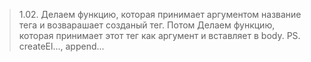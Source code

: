 > 1.02. Делаем функцию, которая принимает аргументом название тега и возварашает созданый тег. Потом Делаем функцию, которая принимает этот тег как аргумент и вставляет в body.
PS. createEl..., append...

